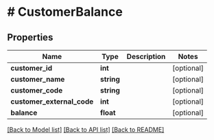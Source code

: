 # # CustomerBalance

## Properties

Name | Type | Description | Notes
------------ | ------------- | ------------- | -------------
**customer_id** | **int** |  | [optional]
**customer_name** | **string** |  | [optional]
**customer_code** | **string** |  | [optional]
**customer_external_code** | **int** |  | [optional]
**balance** | **float** |  | [optional]

[[Back to Model list]](../../README.md#models) [[Back to API list]](../../README.md#endpoints) [[Back to README]](../../README.md)
